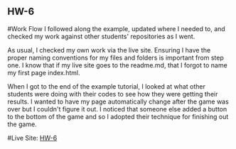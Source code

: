 ## HW-6

#Work Flow
I followed along the example, updated where I needed to, and checked my work
against other students' repositories as I went.

As usual, I checked my own work via the live site. Ensuring I have the proper
naming conventions for my files and folders is important from step one. I know
that if my live site goes to the readme.md, that I forgot to name my first page
index.html.

When I got to the end of the example tutorial, I looked at what other students
were doing with their codes to see how they were getting their results. I wanted
to have my page automatically change after the game was over but I couldn't
figure it out. I noticed that someone else added a button to the bottom of the
game and so I adopted their technique for finishing out the game. 



#Live Site:
[HW-6](https://ewilsey.github.io/MART441/HW-6/)
